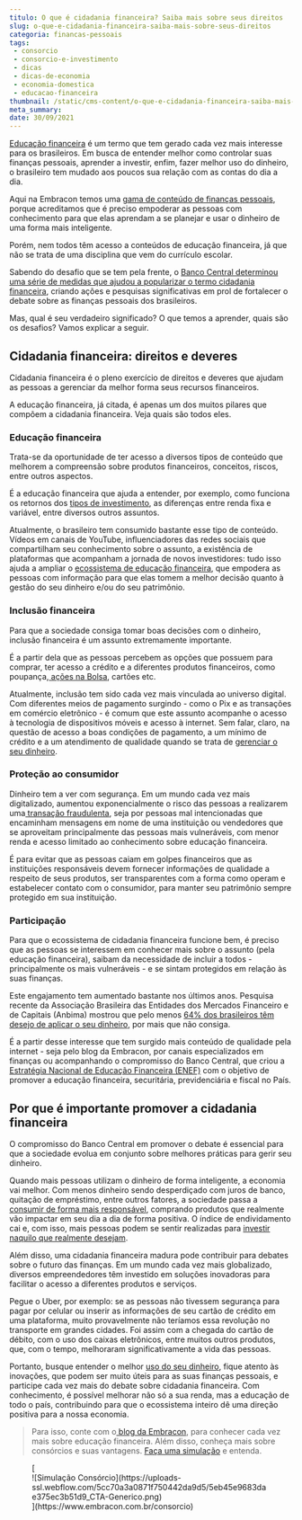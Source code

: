 ```yaml
---
titulo: O que é cidadania financeira? Saiba mais sobre seus direitos
slug: o-que-e-cidadania-financeira-saiba-mais-sobre-seus-direitos
categoria: financas-pessoais
tags:
 - consorcio
 - consorcio-e-investimento
 - dicas
 - dicas-de-economia
 - economia-domestica
 - educacao-financeira
thumbnail: /static/cms-content/o-que-e-cidadania-financeira-saiba-mais-sobre-seus-direitos.jpg
meta_summary: 
date: 30/09/2021
---
```

[Educação financeira](https://www.embracon.com.br/blog/entenda-a-importancia-da-educacao-financeira-na-sua-vida) é um termo que tem gerado cada vez mais interesse para os brasileiros. Em busca de entender melhor como controlar suas finanças pessoais, aprender a investir, enfim, fazer melhor uso do dinheiro, o brasileiro tem mudado aos poucos sua relação com as contas do dia a dia.

Aqui na Embracon temos uma [gama de conteúdo de finanças pessoais](https://www.embracon.com.br/category/financas-pessoais), porque acreditamos que é preciso empoderar as pessoas com conhecimento para que elas aprendam a se planejar e usar o dinheiro de uma forma mais inteligente.

Porém, nem todos têm acesso a conteúdos de educação financeira, já que não se trata de uma disciplina que vem do currículo escolar.

Sabendo do desafio que se tem pela frente, o [Banco Central determinou uma série de medidas que ajudou a popularizar o termo cidadania financeira](https://www.bcb.gov.br/cidadaniafinanceira), criando ações e pesquisas significativas em prol de fortalecer o debate sobre as finanças pessoais dos brasileiros.

Mas, qual é seu verdadeiro significado? O que temos a aprender, quais são os desafios? Vamos explicar a seguir.

Cidadania financeira: direitos e deveres
----------------------------------------

Cidadania financeira é o pleno exercício de direitos e deveres que ajudam as pessoas a gerenciar da melhor forma seus recursos financeiros.

A educação financeira, já citada, é apenas um dos muitos pilares que compõem a cidadania financeira. Veja quais são todos eles.

### Educação financeira

Trata-se da oportunidade de ter acesso a diversos tipos de conteúdo que melhorem a compreensão sobre produtos financeiros, conceitos, riscos, entre outros aspectos.

É a educação financeira que ajuda a entender, por exemplo, como funciona os retornos dos [tipos de investimento](https://www.embracon.com.br/blog/quais-sao-os-melhores-tipos-de-investimentos-atualmente-confira), as diferenças entre renda fixa e variável, entre diversos outros assuntos.

Atualmente, o brasileiro tem consumido bastante esse tipo de conteúdo. Vídeos em canais de YouTube, influenciadores das redes sociais que compartilham seu conhecimento sobre o assunto, a existência de plataformas que acompanham a jornada de novos investidores: tudo isso ajuda a ampliar o [ecossistema de educação financeira](https://www.embracon.com.br/blog/7-dicas-para-comecar-a-sua-organizacao-financeira), que empodera as pessoas com informação para que elas tomem a melhor decisão quanto à gestão do seu dinheiro e/ou do seu patrimônio.

### Inclusão financeira

Para que a sociedade consiga tomar boas decisões com o dinheiro, inclusão financeira é um assunto extremamente importante.

É a partir dela que as pessoas percebem as opções que possuem para comprar, ter acesso a crédito e a diferentes produtos financeiros, como poupança,[ ações na Bolsa](https://www.embracon.com.br/blog/investimentos-alto-risco-vale-a-pena), cartões etc.

Atualmente, inclusão tem sido cada vez mais vinculada ao universo digital. Com diferentes meios de pagamento surgindo - como o Pix e as transações em comércio eletrônico - é comum que este assunto acompanhe o acesso à tecnologia de dispositivos móveis e acesso à internet. Sem falar, claro, na questão de acesso a boas condições de pagamento, a um mínimo de crédito e a um atendimento de qualidade quando se trata de [gerenciar o seu dinheiro](https://www.embracon.com.br/blog/4-aplicativos-de-financas-para-te-ajudar-a-economizar-mais-dinheiro).

### Proteção ao consumidor

Dinheiro tem a ver com segurança. Em um mundo cada vez mais digitalizado, aumentou exponencialmente o risco das pessoas a realizarem uma[ transação fraudulenta](https://www.embracon.com.br/blog/fraude-em-consorcio-como-nao-cair-em-golpes), seja por pessoas mal intencionadas que encaminham mensagens em nome de uma instituição ou vendedores que se aproveitam principalmente das pessoas mais vulneráveis, com menor renda e acesso limitado ao conhecimento sobre educação financeira.

É para evitar que as pessoas caiam em golpes financeiros que as instituições responsáveis devem fornecer informações de qualidade a respeito de seus produtos, ser transparentes com a forma como operam e estabelecer contato com o consumidor, para manter seu patrimônio sempre protegido em sua instituição.

### Participação

Para que o ecossistema de cidadania financeira funcione bem, é preciso que as pessoas se interessem em conhecer mais sobre o assunto (pela educação financeira), saibam da necessidade de incluir a todos - principalmente os mais vulneráveis - e se sintam protegidos em relação às suas finanças.

Este engajamento tem aumentado bastante nos últimos anos. Pesquisa recente da Associação Brasileira das Entidades dos Mercados Financeiro e de Capitais (Anbima) mostrou que pelo menos [64% dos brasileiros têm desejo de aplicar o seu dinheiro](https://publicacoes.estadao.com.br/financasmais2019/64-dos-brasileiros-tem-interesse-em-investir-em-produtos-financeiros/), por mais que não consiga.

É a partir desse interesse que tem surgido mais conteúdo de qualidade pela internet - seja pelo blog da Embracon, por canais especializados em finanças ou acompanhando o compromisso do Banco Central, que criou a [Estratégia Nacional de Educação Financeira (ENEF)](https://www.vidaedinheiro.gov.br/) com o objetivo de promover a educação financeira, securitária, previdenciária e fiscal no País.

Por que é importante promover a cidadania financeira
----------------------------------------------------

O compromisso do Banco Central em promover o debate é essencial para que a sociedade evolua em conjunto sobre melhores práticas para gerir seu dinheiro.

Quando mais pessoas utilizam o dinheiro de forma inteligente, a economia vai melhor. Com menos dinheiro sendo desperdiçado com juros de banco, quitação de empréstimo, entre outros fatores, a sociedade passa a [consumir de forma mais responsável](https://www.embracon.com.br/blog/conheca-o-consumo-consciente-e-saiba-por-que-ele-faz-bem-para-o-seu-bolso), comprando produtos que realmente vão impactar em seu dia a dia de forma positiva. O índice de endividamento cai e, com isso, mais pessoas podem se sentir realizadas para [investir naquilo que realmente desejam](https://www.embracon.com.br/blog/conheca-4-opcoes-para-quem-quer-comecar-a-investir).

Além disso, uma cidadania financeira madura pode contribuir para debates sobre o futuro das finanças. Em um mundo cada vez mais globalizado, diversos empreendedores têm investido em soluções inovadoras para facilitar o acesso a diferentes produtos e serviços.

Pegue o Uber, por exemplo: se as pessoas não tivessem segurança para pagar por celular ou inserir as informações de seu cartão de crédito em uma plataforma, muito provavelmente não teríamos essa revolução no transporte em grandes cidades. Foi assim com a chegada do cartão de débito, com o uso dos caixas eletrônicos, entre muitos outros produtos, que, com o tempo, melhoraram significativamente a vida das pessoas.

Portanto, busque entender o melhor [uso do seu dinheiro](https://www.embracon.com.br/blog/entenda-como-comecar-a-investir-mesmo-com-pouco-dinheiro), fique atento às inovações, que podem ser muito úteis para as suas finanças pessoais, e participe cada vez mais do debate sobre cidadania financeira. Com conhecimento, é possível melhorar não só a sua renda, mas a educação de todo o país, contribuindo para que o ecossistema inteiro dê uma direção positiva para a nossa economia.

> Para isso, conte com o[ blog da Embracon](https://www.embracon.com.br/blog), para conhecer cada vez mais sobre educação financeira. Além disso, conheça mais sobre consórcios e suas vantagens. [Faça uma simulação](https://www.embracon.com.br/consorcio) e entenda.

<figure class="w-richtext-figure-type-image w-richtext-align-center">[<div>![Simulação Consórcio](https://uploads-ssl.webflow.com/5cc70a3a0871f750442da9d5/5eb45e9683dae375ec3b51d9_CTA-Generico.png)</div>](https://www.embracon.com.br/consorcio)</figure>
